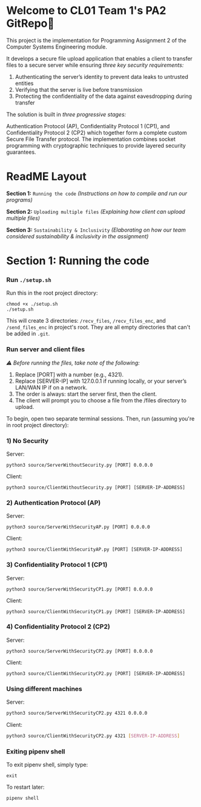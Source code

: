 # Welcome to CL01 Team 1's PA2 GitRepo🥳
This project is the implementation for Programming Assignment 2 of the Computer Systems Engineering module. 

It develops a secure file upload application that enables a client to transfer files to a secure server while ensuring *three key security requirements:*

1) Authenticating the server’s identity to prevent data leaks to untrusted entities
2) Verifying that the server is live before transmission
3) Protecting the confidentiality of the data against eavesdropping during transfer

The solution is built in *three progressive stages:*

Authentication Protocol (AP), Confidentiality Protocol 1 (CP1), and Confidentiality Protocol 2 (CP2) which together form a complete custom Secure File Transfer protocol. 
The implementation combines socket programming with cryptographic techniques to provide layered security guarantees.

# ReadME Layout
**Section 1:** `Running the code` *(Instructions on how to compile and run our programs)*

**Section 2:** `Uploading multiple files` *(Explaining how client can upload multiple files)*

**Section 3:** `Sustainability & Inclusivity` *(Elaborating on how our team considered sustainability & inclusivity in the assignment)*

# Section 1: Running the code

### Run `./setup.sh`

Run this in the root project directory:

```
chmod +x ./setup.sh
./setup.sh
```

This will create 3 directories: `/recv_files`, `/recv_files_enc`, and `/send_files_enc` in project's root. They are all empty directories that can't be added in `.git`.

### Run server and client files

*⚠️ Before running the files, take note of the following:*

1. Replace [PORT] with a number (e.g., 4321).
2. Replace [SERVER-IP] with 127.0.0.1 if running locally, or your server’s LAN/WAN IP if on a network.
3. The order is always: start the server first, then the client.
4. The client will prompt you to choose a file from the /files directory to upload.

To begin, open two separate terminal sessions. Then, run (assuming you're in root project directory):

### 1) No Security

Server:

```
python3 source/ServerWithoutSecurity.py [PORT] 0.0.0.0
```

Client:

```
python3 source/ClientWithoutSecurity.py [PORT] [SERVER-IP-ADDRESS]
```

### 2) Authentication Protocol (AP)

Server:

```
python3 source/ServerWithSecurityAP.py [PORT] 0.0.0.0
```

Client:

```
python3 source/ClientWithSecurityAP.py [PORT] [SERVER-IP-ADDRESS]
```

### 3) Confidentiality Protocol 1 (CP1)

Server:

```
python3 source/ServerWithSecurityCP1.py [PORT] 0.0.0.0
```

Client:

```
python3 source/ClientWithSecurityCP1.py [PORT] [SERVER-IP-ADDRESS]
```

### 4) Confidentiality Protocol 2 (CP2)

Server:

```
python3 source/ServerWithSecurityCP2.py [PORT] 0.0.0.0
```

Client:

```
python3 source/ClientWithSecurityCP2.py [PORT] [SERVER-IP-ADDRESS]
```

### Using different machines

Server:

```sh
python3 source/ServerWithSecurityCP2.py 4321 0.0.0.0
```

Client:

```sh
python3 source/ClientWithSecurityCP2.py 4321 [SERVER-IP-ADDRESS]
```

### Exiting pipenv shell

To exit pipenv shell, simply type:

```
exit
```

To restart later:

```
pipenv shell
```
